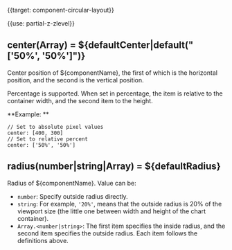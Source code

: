 {{target: component-circular-layout}}

{{use: partial-z-zlevel}}


## center(Array) = ${defaultCenter|default("['50%', '50%']")}

Center position of ${componentName}, the first of which is the horizontal position, and the second is the vertical position.

Percentage is supported. When set in percentage, the item is relative to the container width, and the second item to the height.

**Example: **
```
// Set to absolute pixel values
center: [400, 300]
// Set to relative percent
center: ['50%', '50%']
```

## radius(number|string|Array) = ${defaultRadius}

Radius of ${componentName}. Value can be:

+ `number`: Specify outside radius directly.
+ `string`: For example, `'20%'`, means that the outside radius is 20% of the viewport size (the little one between width and height of the chart container).
+ `Array.<number|string>`: The first item specifies the inside radius, and the second item specifies the outside radius. Each item follows the definitions above.
